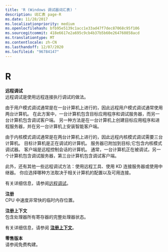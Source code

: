 ```yaml
---
title: 'R (Windows 调试器词汇表) '
description: 词汇表 page-R
ms.date: 11/28/2017
ms.localizationpriority: medium
ms.openlocfilehash: bfb95e5139c1acc1e33ad47f7dec87068c95f106
ms.sourcegitcommit: 418e6617e2a695c9cb4b37b5b60e264760858acd
ms.translationtype: MT
ms.contentlocale: zh-CN
ms.lasthandoff: 12/07/2020
ms.locfileid: "96784147"
---
```

# <a name="r"></a>R


<span id="remote_debugging"></span><span id="REMOTE_DEBUGGING"></span>**远程调试**  
远程调试是使用远程连接执行调试的做法。

由于用户模式调试通常是在一台计算机上进行的，因此远程用户模式调试通常使用两台计算机。 在此方案中，一台计算机包含目标应用程序和调试服务器，而另一台计算机包含调试客户端。 另一种方法是在一台计算机上创建目标应用程序和进程服务器，并在另一台计算机上安装智能客户端。

由于内核模式调试通常是在两台计算机上进行的，因此远程内核模式调试需要三台计算机。 目标计算机是正在调试的计算机。 服务器已附加到目标;它包含内核模式调试器。 客户端是远程控制会话的计算机。 通常，一台计算机正在被调试，另一个计算机包含调试服务器，第三台计算机包含调试客户端。

此外，还有其他一些远程调试方法：使用远程工具、使用 KD 连接服务器或使用中继器。 你应选择哪种方法取决于相关计算机的配置以及可用连接。

有关详细信息，请参阅[远程调试](remote-debugging.md)。

<span id="register"></span><span id="REGISTER"></span>**注册**  
CPU 中速度非常快的临时内存位置。

<span id="register_context"></span><span id="REGISTER_CONTEXT"></span>**注册上下文**  
包含处理器所有寄存器的完整处理器状态。

有关详细信息，请参阅 [**注册上下文**](-thread--set-register-context-.md)。

<span id="retail_build"></span><span id="RETAIL_BUILD"></span>**零售版本**  
请参阅免费构建。

 

 





